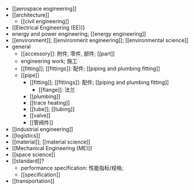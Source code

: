 - [[aerospace engineering]]
- [[architecture]]
    - [[civil engineering]]
- [[Electrical Engineering (EE)]]
- energy and power engineering; [[energy engineering]]
- [[environment]]; [[environment engineering]]; [[environmental science]]
- general
    - [[accessory]]: 附件, 零件, 部件; [[part]]
    - engineering work; 施工
    - [[fitting]]; [[fittings]]: 配件; [[piping and plumbing fitting]]
    - [[pipe]]
        - [[fitting]]; [[fittings]]: 配件; [[piping and plumbing fitting]]
            - [[flange]]: 法兰
        - [[plumbing]]
        - [[trace heating]]
        - [[tube]]; [[tubing]]
        - [[valve]]
        - [[管阀件]]
- [[industrial engineering]]
- [[logistics]]
- [[material]]; [[material science]]
- [[Mechanical Engineering (ME)]]
- [[space science]]
- [[standard]]?
    - performance specification: 性能指标/规格;
    - [[specification]]
- [[transportation]]

